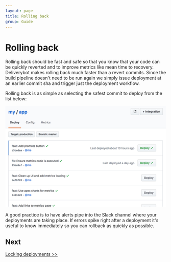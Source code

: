 ```yaml
---
layout: page
title: Rolling back
group: Guide
---
```


# Rolling back

Rolling back should be fast and safe so that you know that your code can be
quickly reverted and to improve metrics like mean time to recovery. Deliverybot
makes rolling back much faster than a revert commits. Since the build pipeline
doesn't need to be run again we simply issue deployment at an earlier commit sha
and trigger just the deployment workflow.

Rolling back is as simple as selecting the safest commit to deploy from the
list below:

![On master deploy](/assets/images/deploy-list.png)

A good practice is to have alerts pipe into the Slack channel where your
deployments are taking place. If errors spike right after a deployment it's
useful to know immediately so you can rollback as quickly as possible.

## Next

[Locking deployments >>](/docs/guide/8-locking/)
